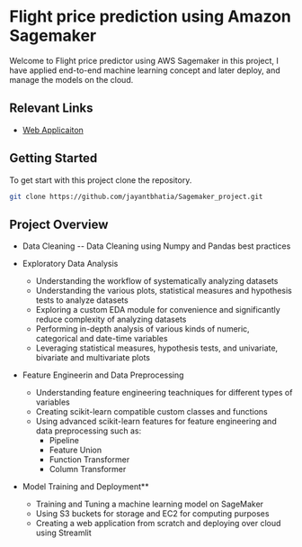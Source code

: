 # Flight price prediction using Amazon Sagemaker

Welcome to Flight price predictor using AWS Sagemaker in this project, I have applied end-to-end machine learning concept and later deploy, and manage the models on the cloud.

## Relevant Links 
- [Web Applicaiton](http://10.190.152.104:8501)


## Getting Started
To get start with this project clone the repository.
```bash
git clone https://github.com/jayantbhatia/Sagemaker_project.git
```
## Project Overview

- Data Cleaning
  -- Data Cleaning using Numpy and Pandas best practices
   

- Exploratory Data Analysis
  - Understanding the workflow of systematically analyzing datasets
  - Understanding the various plots, statistical measures and hypothesis tests to analyze datasets
  - Exploring a custom EDA module for convenience and significantly reduce complexity of analyzing datasets
  - Performing in-depth analysis of various kinds of numeric, categorical and date-time variables
  - Leveraging statistical measures, hypothesis tests, and univariate, bivariate and multivariate plots

- Feature Engineerin and Data Preprocessing
  - Understanding feature engineering teachniques for different types of variables
  - Creating scikit-learn compatible custom classes and functions
  - Using advanced scikit-learn features for feature engineering and data preprocessing such as:
     - Pipeline
     - Feature Union
     - Function Transformer
     - Column Transformer


- Model Training and Deployment**
  - Training and Tuning a machine learning model on SageMaker
  - Using S3 buckets for storage and EC2 for computing purposes
  - Creating a web application from scratch and deploying over cloud using Streamlit
